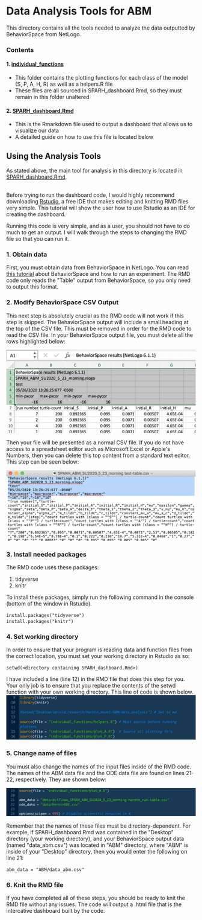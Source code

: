 # Data Analysis Tools for ABM
This directory contains all the tools needed to analyze the data outputted by BehaviorSpace from NetLogo. 

### Contents
#### 1. [individual_functions](https://github.com/mountaindust/Heroin_model/tree/master/ABM/data_analysis/individual_functions)
- This folder contains the plotting functions for each class of the model (S, P, A, H, R) as well as a helpers.R file
- These files are all sourced in SPARH_dashboard.Rmd, so they must remain in this folder unaltered
#### 2. [SPARH_dashboard.Rmd](https://github.com/mountaindust/Heroin_model/blob/master/ABM/data_analysis/SPARH_dashboard.Rmd)
- This is the Rmarkdown file used to output a dashboard that allows us to visualize our data
- A detailed guide on how to use this file is located below

## Using the Analysis Tools
As stated above, the main tool for analysis in this directory is located in [SPARH_dashboard.Rmd](https://github.com/mountaindust/Heroin_model/blob/master/ABM/data_analysis/SPARH_dashboard.Rmd).</br> </br>

Before trying to run the dashboard code, I would highly recommend downloading [Rstudio](https://rstudio.com), a free IDE that makes editing and knitting RMD files very simple. This tutorial will show the user how to use Rstudio as an IDE for creating the dashboard.

Running this code is very simple, and as a user, you should not have to do much to get an output. I will walk through the steps to changing the RMD file so that you can run it.

### 1. Obtain data

First, you must obtain data from BehaviorSpace in NetLogo. You can read [this tutorial](https://ccl.northwestern.edu/netlogo/docs/behaviorspace.html) about BehaviorSpace and how to run an experiment. The RMD code only reads the "Table" output from BehaviorSpace, so you only need to output this format. 

### 2. Modify BehaviorSpace CSV Output

This next step is absolutely crucial as the RMD code will not work if this step is skipped. The BehaviorSpace output will include a small heading at the top of the CSV file. This must be removed in order for the RMD code to read the CSV file. In your BehaviorSpace output file, you must delete all the rows highlighted below: </br>

![Rows to delete](https://github.com/mountaindust/Heroin_model/blob/master/ABM/supporting_docs/rows_to_delete.png) </br>

Then your file will be presented as a normal CSV file. If you do not have access to a spreadsheet editor such as Microsoft Excel or Apple's Numbers, then you can delete this top content from a standard text editor. This step can be seen below: </br>

![Deleting rows from a text file](https://github.com/mountaindust/Heroin_model/blob/master/ABM/supporting_docs/text_delete_rows.png)


### 3. Install needed packages
The RMD code uses these packages:
1. tidyverse
2. knitr

To install these packages, simply run the following command in the console (bottom of the window in Rstudio).
```
install.packages("tidyverse")
install.packages("knitr")
```

### 4. Set working directory
In order to ensure that your program is reading data and function files from the correct location, you must set your working directory in Rstudio as so:
```
setwd(<directory containing SPARH_dashboard.Rmd>)
```
I have included a line (line 12) in the RMD file that does this step for you. Your only job is to ensure that you replace the contents of the setwd function with your own working directory. This line of code is shown below. </br>
![Setwd line](https://github.com/mountaindust/Heroin_model/blob/master/ABM/supporting_docs/setwd_pic.png)

### 5. Change name of files
You must also change the names of the input files inside of the RMD code. The names of the ABM data file and the ODE data file are found on lines 21-22, respectively. They are shown below: </br>

![Names of files](https://github.com/mountaindust/Heroin_model/blob/master/ABM/supporting_docs/name_of_files.png)

Remember that the names of these files must be directory-dependent. For example, if SPARH_dashboard.Rmd was contained in the "Desktop" directory (your working directory), and your BehaviorSpace output data  (named "data_abm.csv") was located in "ABM" directory, where "ABM" is inside of your "Desktop" directory, then you would enter the following on line 21:
```
abm_data = "ABM/data_abm.csv"
```

### 6. Knit the RMD file
If you have completed all of these steps, you should be ready to knit the RMD file without any issues. The code will output a .html file that is the intercative dashboard built by the code.

